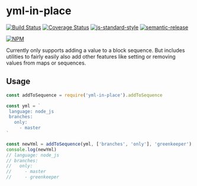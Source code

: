 # yml-in-place
[![Build Status](https://travis-ci.org/finnp/yml-in-place.svg?branch=master)](https://travis-ci.org/finnp/yml-in-place)
[![Coverage Status](https://coveralls.io/repos/finnp/yml-in-place/badge.svg?branch=master&service=github)](https://coveralls.io/github/finnp/yml-in-place?branch=master)
[![js-standard-style](https://img.shields.io/badge/code%20style-standard-brightgreen.svg?style=flat)](https://github.com/feross/standard)
[![semantic-release](https://img.shields.io/badge/%20%20%F0%9F%93%A6%F0%9F%9A%80-semantic--release-e10079.svg)](https://github.com/semantic-release/semantic-release)

[![NPM](https://nodei.co/npm/yml-in-place.png?downloads=true&downloadRank=true&stars=true)](https://nodei.co/npm/yml-in-place/)

Currently only supports adding a value to a block sequence. But includes utilities
to fairly easily also add other features like setting or removing values from maps
or sequences.

## Usage

```js
const addToSequence = require('yml-in-place').addToSequence

const yml = `
 language: node_js
 branches:
   only:
     - master
`

const newYml = addToSequence(yml, ['branches', 'only'], 'greenkeeper')
console.log(newYml)
// language: node_js
// branches:
//   only:
//     - master
//     - greenkeeper

```
